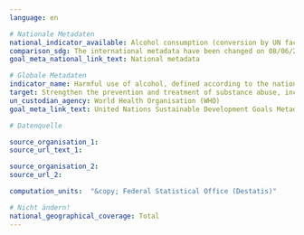 ```yaml
---
language: en

# Nationale Metadaten
national_indicator_available: Alcohol consumption (conversion by UN factors) <br> Alcohol consumption (conversion by national factors)
comparison_sdg: The international metadata have been changed on 08/06/2018. Since then, the data have to be adjusted for tourist consumption. Due to that change, the presented time series "alcohol consumption (conversion by UN factors)" is not compliant with the metadata description, anymore. In addition, intermediate products are considered and unrecorded consumption is missing compared to the metadata description. Therefore, the presented time series could only be considered as proxy.
goal_meta_national_link_text: National metadata

# Globale Metadaten
indicator_name: Harmful use of alcohol, defined according to the national context as alcohol per capita consumption (aged 15 years and older) within a calendar year in litres of pure alcohol
target: Strengthen the prevention and treatment of substance abuse, including narcotic drug abuse and harmful use of alcohol
un_custodian_agency: World Health Organisation (WHO)
goal_meta_link_text: United Nations Sustainable Development Goals Metadata

# Datenquelle

source_organisation_1:
source_url_text_1:

source_organisation_2:
source_url_2:

computation_units:  "&copy; Federal Statistical Office (Destatis)"

# Nicht ändern!
national_geographical_coverage: Total
---
```

